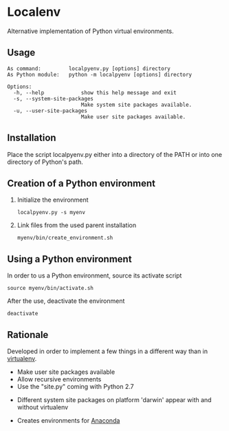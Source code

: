 Localenv
========

Alternative implementation of Python virtual environments.

Usage
-----
    As command:         localpyenv.py [options] directory
    As Python module:   python -m localpyenv [options] directory

    Options:
      -h, --help            show this help message and exit
      -s, --system-site-packages
                            Make system site packages available.
      -u, --user-site-packages
                            Make user site packages available.
        

Installation
------------
Place the script localpyenv.py either into a directory of the PATH or into one directory of Python's path.

Creation of a Python environment
--------------------------------

1. Initialize the environment

    `localpyenv.py -s myenv`

2. Link files from the used parent installation

    `myenv/bin/create_environment.sh`

Using a Python environment
--------------------------

In order to us a Python environment, source its activate script

    source myenv/bin/activate.sh

After the use, deactivate the environment

    deactivate


Rationale
---------
Developed in order to implement a few things in a different way than in [virtualenv](http://www.virtualenv.org).

* Make user site packages available
* Allow recursive environments
* Use the "site.py" coming with Python 2.7
 + Different system site packages on platform 'darwin' appear with and without virtualenv
* Creates environments for [Anaconda](https://store.continuum.io/cshop/anaconda/)
